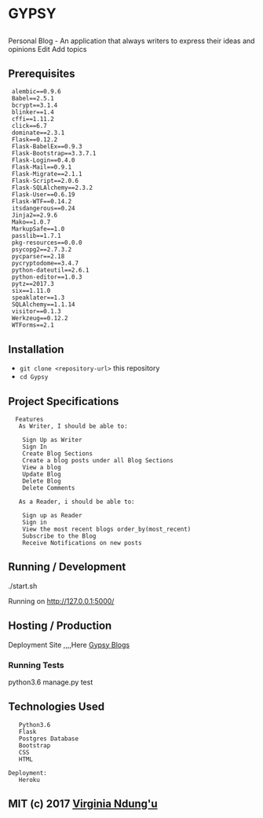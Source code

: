 # GYPSY

##
Personal Blog - An application that always writers to express their ideas and opinions Edit
Add topics

## Prerequisites

     alembic==0.9.6
     Babel==2.5.1
     bcrypt==3.1.4
     blinker==1.4
     cffi==1.11.2
     click==6.7
     dominate==2.3.1
     Flask==0.12.2
     Flask-BabelEx==0.9.3
     Flask-Bootstrap==3.3.7.1
     Flask-Login==0.4.0
     Flask-Mail==0.9.1
     Flask-Migrate==2.1.1
     Flask-Script==2.0.6
     Flask-SQLAlchemy==2.3.2
     Flask-User==0.6.19
     Flask-WTF==0.14.2
     itsdangerous==0.24
     Jinja2==2.9.6
     Mako==1.0.7
     MarkupSafe==1.0
     passlib==1.7.1
     pkg-resources==0.0.0
     psycopg2==2.7.3.2
     pycparser==2.18
     pycryptodome==3.4.7
     python-dateutil==2.6.1
     python-editor==1.0.3
     pytz==2017.3
     six==1.11.0
     speaklater==1.3
     SQLAlchemy==1.1.14
     visitor==0.1.3
     Werkzeug==0.12.2
     WTForms==2.1

## Installation

* `git clone <repository-url>` this repository
* `cd Gypsy`

## Project Specifications

      Features 
       As Writer, I should be able to:
       
        Sign Up as Writer
        Sign In
        Create Blog Sections
        Create a blog posts under all Blog Sections
        View a blog
        Update Blog
        Delete Blog
        Delete Comments
        
       As a Reader, i should be able to:
       
        Sign up as Reader
        Sign in
        View the most recent blogs order_by(most_recent)
        Subscribe to the Blog
        Receive Notifications on new posts


## Running / Development

./start.sh

Running on http://127.0.0.1:5000/ 

## Hosting / Production
Deployment Site ,,,,Here
[Gypsy Blogs](https://github.com/VirginiaNdungu1/Gypsy)

### Running Tests

python3.6 manage.py test

## Technologies Used
       Python3.6
       Flask
       Postgres Database
       Bootstrap
       CSS
       HTML

    Deployment:
       Heroku


## MIT (c) 2017 [Virginia Ndung'u](https://github.com/VirginiaNdungu1/Gypsy)
